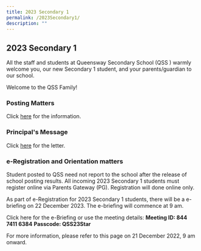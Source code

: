 ```yaml
---
title: 2023 Secondary 1
permalink: /2023Secondary1/
description: ""
---
```

## **2023 Secondary 1**
               
All the staff and students at Queensway Secondary School (QSS ) warmly welcome you, our new Secondary 1 student, and your parents/guardian to our school.

Welcome to the QSS Family!   

### **Posting Matters**

Click [here](https://drive.google.com/file/d/12hHYAbJ0LY_HBTDgoBaIJEx504hYt-qD/view?usp=share_link) for the information.  

### **Principal's Message**

Click [here](https://drive.google.com/file/d/1lQmWWV0oHg6dKUEBpXTSPZnbyaORd302/view?usp=share_link) for the letter.  

### **e-Registration and Orientation matters**

Student posted to QSS need not report to the school after the release of school posting results. All incoming 2023 Secondary 1 students must register online via Parents Gateway (PG). Registration will done online only.

As part of e-Registration for 2023 Secondary 1 students, there will be a e-briefing on 22 December 2023. The e-briefing will commence at 9 am.
       
Click here for the e-Briefing or use the meeting details:
**Meeting ID: 844 7411 6384**
**Passcode: QSS23Star**
        
For more information, please refer to this page on 21 December 2022, 9 am onward.